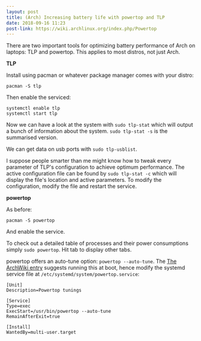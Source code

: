 ```yaml
---
layout: post
title: (Arch) Increasing battery life with powertop and TLP
date: 2018-09-16 11:23
post-link: https://wiki.archlinux.org/index.php/Powertop
---
```

There are two important tools for optimizing battery performance of Arch on laptops: TLP and powertop. This applies to most distros, not just Arch.

**TLP**

Install using pacman or whatever package manager comes with your distro:

```
pacman -S tlp
```

Then enable the serviced:

```
systemctl enable tlp
systemctl start tlp
```

Now we can have a look at the system with `sudo tlp-stat` which will output a bunch of information about the system. `sudo tlp-stat -s` is the summarised version.

We can get data on usb ports with `sudo tlp-usblist`.

I suppose people smarter than me might know how to tweak every parameter of TLP's configuration to achieve optimum performance. The active configuration file can be found by `sudo tlp-stat -c` which will display the file's location and active parameters. To modify the configuration, modify the file and restart the service.

**powertop**

As before:

```
pacman -S powertop
```

And enable the service.

To check out a detailed table of processes and their power consumptions simply `sudo powertop`. Hit tab to display other tabs.

powertop offers an auto-tune option: `powertop --auto-tune`. The [The ArchWiki entry](https://wiki.archlinux.org/index.php/Powertop) suggests running this at boot, hence modify the systemd service file at `/etc/systemd/system/powertop.service`:

```
[Unit]
Description=Powertop tunings

[Service]
Type=exec
ExecStart=/usr/bin/powertop --auto-tune
RemainAfterExit=true

[Install]
WantedBy=multi-user.target
```
